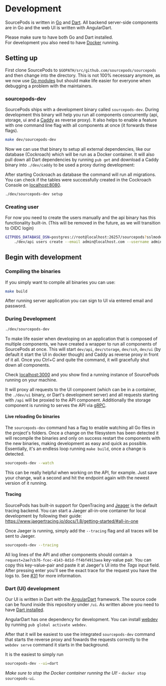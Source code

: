 # Development

SourcePods is written in [Go](https://golang.org/) and [Dart](https://www.dartlang.org/).
All backend server-side components are in Go and the web UI is written with AngularDart.

Please make sure to have both Go and Dart installed.  
For development you also need to have [Docker](https://docs.docker.com/install/) running.

## Setting up

First clone SourcePods to `$GOPATH/src/github.com/sourcepods/sourcepods` and then change into the directory.
This is not 100% necessary anymore, as we now use [Go modules](https://github.com/golang/go/wiki/Modules)
but should make life easier for everyone when debugging a problem with the maintainers.

### sourcepods-dev

SourcePods ships with a development binary called `sourcepods-dev`.
During development this binary will help you run all components concurrently
(api, storage, ui and a [Caddy](http://caddyserver.com) as reverse proxy).
It also helps to enable a feature with one command line flag with all
components at once (it forwards these flags).

```bash
make dev/sourcepods-dev
```

Now we can use that binary to setup all external dependencies,
like our database (Cockroach) which will be run as a Docker container.
It will also pull down all Dart dependencies by running `pub get` and
download a Caddy binary into `./dev/caddy` to be used a proxy during development:

After starting Cockroach as database the command will run all migrations.
You can check if the tables were successfully created in the Cockroach Console on [localhost:8080](http://localhost:8080/).

```bash
./dev/sourcepods-dev setup
```

### Creating user

For now you need to create the users manually and the api binary has this functionality built-in.
(This will be removed in the future, as we will transition to OIDC login)

```bash
GITPODS_DATABASE_DSN=postgres://root@localhost:26257/sourcepods?sslmode=disable \
    ./dev/api users create --email admin@localhost.com --username admin --name Admin --password password
```

## Begin with development

### Compiling the binaries

If you simply want to compile all binaries you can use:

```bash
make build
```

After running server application you can sign to UI via entered email and password.

### During Development

```bash
./dev/sourcepods-dev
```

To make life easier when developing on an application that is composed of multiple components,
we have created a wrapper to run all components of SourcePods at once.
This will start `dev/api`, `dev/storage`, `dev/ssh`, `dev/ui` (by default it start the UI in docker though)
and Caddy as reverse proxy in front of it all.
Once you Ctrl+C and quite the command, it will gracefully shut down all components.

Check [localhost:3000](http://localhost:3000) and you show find a running instance of SourcePods running on your machine.

It will proxy all requests to the UI component (which can be in a container, the `./dev/ui` binary, or Dart's development server)
and all requests starting with `/api` will be proxied to the API component.
Additionally the storage component is running to serves the API via [gRPC](https://grpc.io/).

#### Live reloading Go binaries

The `sourcepods-dev` command has a flag to enable watching all Go files in the project's folders.
Once a change on the filesystem has been detected it will recompile the binaries and
only on success restart the components with the new binaries, making development as easy and quick as possible.
Essentially, it's an endless loop running `make build`, once a change is detected.

```bash
sourcepods-dev --watch
```

This can be really helpful when working on the API, for example. Just save your change,
wait a second and hit the endpoint again with the newest version of it running.

#### Tracing

SourcePods has built-in support for OpenTracing and [Jeager](https://www.jaegertracing.io/) is the default tracing backend.
You can start a Jaeger all-in-one container for local development by following their guide:  
https://www.jaegertracing.io/docs/1.8/getting-started/#all-in-one

Once Jaeger is running, simply add the `--tracing` flag and all traces will be sent to Jaeger.

```bash
sourcepods-dev --tracing
```

All log lines of the API and other components should contain a `request=2ae7cb76-fcec-4143-8d1d-ff4bf4913aea` key-value pair.
You can copy this key-value-pair and paste it at Jaeger's UI into the _Tags_ input field. 
After pressing enter you'll see the exact trace for the request you have the logs to.
See [#31](https://github.com/sourcepods/sourcepods/pull/31#issue-244309605) for more information.

### Dart (UI) development

Our UI is written in Dart with the [AngularDart](https://webdev.dartlang.org/angular) framework.
The source code can be found inside this repository under `/ui`.
As written above you need to have [Dart installed](https://webdev.dartlang.org/tools/sdk#install).

AngularDart has one dependency for development.
You can install [webdev](https://webdev.dartlang.org/tools/webdev) by running `pub global activate webdev`.

After that it will be easiest to use the integrated `sourcepods-dev` command that starts the reverse proxy and fowards
the requests correctly to the `webdev serve` command it starts in the background.

It is the easiest to simply run
```bash
sourcepods-dev --ui=dart
```

_Make sure to stop the Docker container running the UI!_ - `docker stop sourcepods-ui`.
